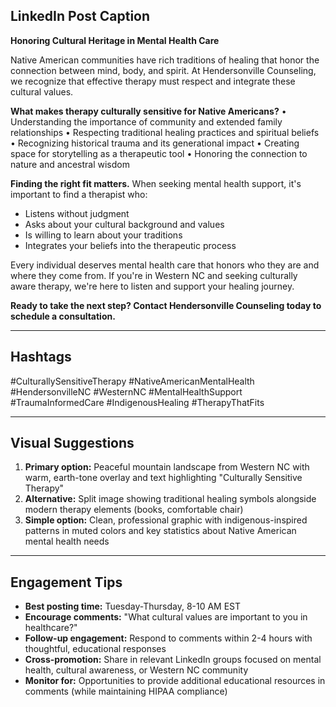 ## LinkedIn Post Caption

**Honoring Cultural Heritage in Mental Health Care**

Native American communities have rich traditions of healing that honor the connection between mind, body, and spirit. At Hendersonville Counseling, we recognize that effective therapy must respect and integrate these cultural values.

**What makes therapy culturally sensitive for Native Americans?**
• Understanding the importance of community and extended family relationships
• Respecting traditional healing practices and spiritual beliefs
• Recognizing historical trauma and its generational impact
• Creating space for storytelling as a therapeutic tool
• Honoring the connection to nature and ancestral wisdom

**Finding the right fit matters.** When seeking mental health support, it's important to find a therapist who:
- Listens without judgment
- Asks about your cultural background and values
- Is willing to learn about your traditions
- Integrates your beliefs into the therapeutic process

Every individual deserves mental health care that honors who they are and where they come from. If you're in Western NC and seeking culturally aware therapy, we're here to listen and support your healing journey.

**Ready to take the next step? Contact Hendersonville Counseling today to schedule a consultation.**

---

## Hashtags
#CulturallySensitiveTherapy #NativeAmericanMentalHealth #HendersonvilleNC #WesternNC #MentalHealthSupport #TraumaInformedCare #IndigenousHealing #TherapyThatFits

---

## Visual Suggestions
1. **Primary option:** Peaceful mountain landscape from Western NC with warm, earth-tone overlay and text highlighting "Culturally Sensitive Therapy"
2. **Alternative:** Split image showing traditional healing symbols alongside modern therapy elements (books, comfortable chair)
3. **Simple option:** Clean, professional graphic with indigenous-inspired patterns in muted colors and key statistics about Native American mental health needs

---

## Engagement Tips
- **Best posting time:** Tuesday-Thursday, 8-10 AM EST
- **Encourage comments:** "What cultural values are important to you in healthcare?"
- **Follow-up engagement:** Respond to comments within 2-4 hours with thoughtful, educational responses
- **Cross-promotion:** Share in relevant LinkedIn groups focused on mental health, cultural awareness, or Western NC community
- **Monitor for:** Opportunities to provide additional educational resources in comments (while maintaining HIPAA compliance)